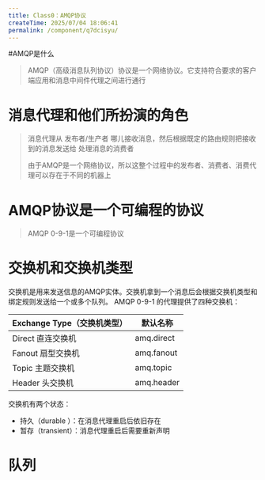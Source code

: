 ```yaml
---
title: Class0：AMQP协议
createTime: 2025/07/04 18:06:41
permalink: /component/q7dcisyu/
---
```

#AMQP是什么

> AMQP（高级消息队列协议）协议是一个网络协议。它支持符合要求的客户端应用和消息中间件代理之间进行通行

# 消息代理和他们所扮演的角色

> 消息代理从 发布者/生产者 哪儿接收消息，然后根据既定的路由规则把接收到的消息发送给
> 处理消息的消费者
> 
> 由于AMQP是一个网络协议，所以这整个过程中的发布者、消费者、消费代理可以存在于不同的机器上

# AMQP协议是一个可编程的协议

>AMQP 0-9-1是一个可编程协议


# 交换机和交换机类型
交换机是用来发送信息的AMQP实体。交换机拿到一个消息后会根据交换机类型和绑定规则发送给一个或多个队列。
AMQP 0-9-1 的代理提供了四种交换机：

| Exchange Type（交换机类型） | 默认名称|
| --------------------------- | ---------- |
| Direct 直连交换机                     | amq.direct |
| Fanout 扇型交换机                     | amq.fanout |
| Topic  主题交换机             | amq.topic  |
| Header 头交换机                     | amq.header |

交换机有两个状态： 
- 持久（durable ）：在消息代理重启后依旧存在
- 暂存（transient）：消息代理重启后需要重新声明

# 队列



